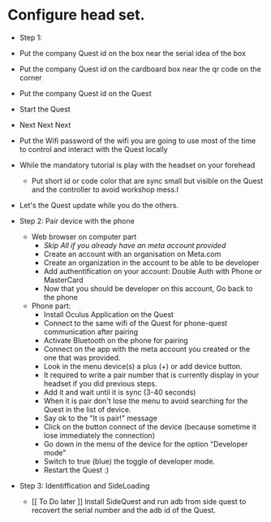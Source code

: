 


# Configure head set.

- Step 1: 
- Put the company Quest id on the box near the serial idea of the box
- Put the company Quest id on the cardboard box near the qr code on the corner
- Put the company Quest id on the Quest
- Start the Quest
- Next Next Next
- Put the Wifi password of the wifi you are going to use most of the time to control and interact with the Quest locally
- While the mandatory tutorial is play with the headset on your forehead
  - Put short id or code color that are sync small but visible on the Quest and the controller to avoid workshop mess.l
- Let's the Quest update while you do the others.

- Step 2: Pair device with the phone
  - Web browser on computer part
    - _Skip All if you already have an meta account provided_
    - Create an account with an organisation on Meta.com
    - Create an organization in the account to be able to be developer
    - Add authentification on your account: Double Auth with Phone or MasterCard
    - Now that you should be developer on this account, Go back to the phone 
  - Phone part:
    - Install Oculus Application on the Quest
    - Connect to the same wifi of the Quest for phone-quest communication after pairing
    - Activate Bluetooth on the phone for pairing
    - Connect on the app with the meta account you created or the one that was provided.
    - Look in the menu device(s) a plus (+) or add device button.
    - It required to write a pair number that is currently display in your headset if you did previous steps. 
    - Add it and wait until it is sync (3-40 seconds)
    - When it is pair don't lose the menu to avoid searching for the Quest in the list of device.
    - Say ok to the "It is pair!" message
    - Click on the button connect of the device (because sometime it lose immediately the connection)
    - Go down in the menu of the device for the option "Developer mode"
    - Switch to true (blue) the toggle of developer mode.
    - Restart the Quest :)
   
 - Step 3: Identiffication and SideLoading
   - [[ To Do later ]] Install SideQuest and run adb from side quest to recovert the serial number and the adb id of the Quest.
